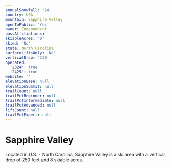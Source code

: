 ```yaml
---
annualSnowfall: '24'
country: USA
mountain: Sapphire Valley
openToPublic: 'Yes'
owner: Independent
passAffiliations: ''
skiableAcres: '8'
skied: 'No'
state: North Carolina
surfaceLiftsOnly: 'No'
verticalDrop: '250'
operated:
  '2324': true
  '2425': true
website: ''
elevationBase: null
elevationSummit: null
trailCount: null
trailPctBeginner: null
trailPctIntermediate: null
trailPctAdvanced: null
liftCount: null
trailPctExpert: null
---
```



# Sapphire Valley

Located in U.S. - North Carolina, Sapphire Valley is a ski area with a vertical drop of 250 feet and 8 skiable acres.
